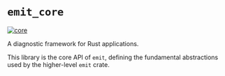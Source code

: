 # `emit_core`

[![core](https://github.com/KodrAus/emit/actions/workflows/core.yml/badge.svg)](https://github.com/KodrAus/emit/actions/workflows/core.yml)

A diagnostic framework for Rust applications.

This library is the core API of `emit`, defining the fundamental abstractions used by the higher-level `emit` crate.
